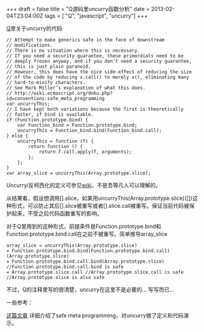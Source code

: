+++
draft = false
title = "Q源码里uncurry函数分析"
date = 2013-02-04T23:04:00Z
tags = [ "Q", "javascript", "uncurry"]
+++

[Q](http://documentup.com/kriskowal/q/)里关于uncurry的代码

```
// Attempt to make generics safe in the face of downstream
// modifications.
// There is no situation where this is necessary.
// If you need a security guarantee, these primordials need to be
// deeply frozen anyway, and if you don’t need a security guarantee,
// this is just plain paranoid.
// However, this does have the nice side-effect of reducing the size
// of the code by reducing x.call() to merely x(), eliminating many
// hard-to-minify characters.
// See Mark Miller’s explanation of what this does.
// http://wiki.ecmascript.org/doku.php?id=conventions:safe_meta_programming
var uncurryThis;
// I have kept both variations because the first is theoretically
// faster, if bind is available.
if (Function.prototype.bind) {
    var Function_bind = Function.prototype.bind;
    uncurryThis = Function_bind.bind(Function_bind.call);
} else {
    uncurryThis = function (f) {
        return function () {
            return f.call.apply(f, arguments);
        };
    };
}
var array_slice = uncurryThis(Array.prototype.slice);
```

Uncurry/反柯西化的定义可参见[wiki](http://en.wikipedia.org/wiki/Uncurry)，不是吾等凡人可以理解的。

从结果看，假设想调用[].slice，如果用uncurryThis(Array.prototype.slice)([])这种形式，可以防止其后[].slice被重写或者[].slice.call被重写。保证当前代码被保护起来，不受之后代码函数重写的影响。

对于Q里用到的这种形式，前提条件是Function.prototype.bind和Function.prototype.bind.call在之前不被重写。简单推导array_slice

```
array_slice = uncurryThis(Array.prototype.slice) 
= Function.prototype.bind.bind(Function.prototype.bind.call)(Array.prototype.slice)
= Function.prototype.bind.call.bind(Array.prototype.slice) //Function.prototype.bind.call.bind is safe
= Array.prototype.slice.call //Array.prototype.slice.call is safe
//Array.prototype.slice is also safe
```

不过，Q的注释里写的很清楚，uncurry在这里不是必要的... 写写而已...

一些参考：

[这篇文章](http://wiki.ecmascript.org/doku.php?id=conventions:safe_meta_programming) 详细介绍了safe meta programming，对uncurry做了定义和代码演示。